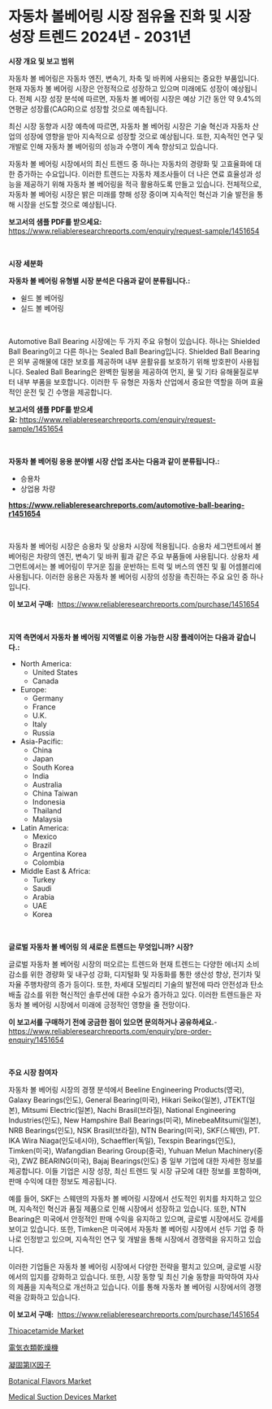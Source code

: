 <p><h1>자동차 볼베어링 시장 점유율 진화 및 시장 성장 트렌드 2024년 - 2031년</h1></p><p><strong>시장 개요 및 보고 범위</strong></p>
<p><p>자동차 볼 베어링은 자동차 엔진, 변속기, 차축 및 바퀴에 사용되는 중요한 부품입니다. 현재 자동차 볼 베어링 시장은 안정적으로 성장하고 있으며 미래에도 성장이 예상됩니다. 전체 시장 성장 분석에 따르면, 자동차 볼 베어링 시장은 예상 기간 동안 약 9.4%의 연평균 성장률(CAGR)으로 성장할 것으로 예측됩니다. </p><p>최신 시장 동향과 시장 예측에 따르면, 자동차 볼 베어링 시장은 기술 혁신과 자동차 산업의 성장에 영향을 받아 지속적으로 성장할 것으로 예상됩니다. 또한, 지속적인 연구 및 개발로 인해 자동차 볼 베어링의 성능과 수명이 계속 향상되고 있습니다. </p><p>자동차 볼 베어링 시장에서의 최신 트렌드 중 하나는 자동차의 경량화 및 고효율화에 대한 증가하는 수요입니다. 이러한 트렌드는 자동차 제조사들이 더 나은 연료 효율성과 성능을 제공하기 위해 자동차 볼 베어링을 적극 활용하도록 만들고 있습니다. 전체적으로, 자동차 볼 베어링 시장은 밝은 미래를 향해 성장 중이며 지속적인 혁신과 기술 발전을 통해 시장을 선도할 것으로 예상됩니다.</p></p>
<p><strong>보고서의 샘플 PDF를 받으세요:</strong> <a href="https://www.reliableresearchreports.com/enquiry/request-sample/1451654">https://www.reliableresearchreports.com/enquiry/request-sample/1451654</a></p>
<p>&nbsp;</p>
<p><strong>시장 세분화</strong></p>
<p><strong>자동차 볼 베어링 유형별 시장 분석은 다음과 같이 분류됩니다.:</strong></p>
<p><ul><li>쉴드 볼 베어링</li><li>실드 볼 베어링</li></ul></p>
<p>&nbsp;</p>
<p><p>Automotive Ball Bearing 시장에는 두 가지 주요 유형이 있습니다. 하나는 Shielded Ball Bearing이고 다른 하나는 Sealed Ball Bearing입니다. Shielded Ball Bearing은 외부 공해물에 대한 보호를 제공하며 내부 윤활유를 보호하기 위해 방호판이 사용됩니다. Sealed Ball Bearing은 완벽한 밀봉을 제공하여 먼지, 물 및 기타 유해물질로부터 내부 부품을 보호합니다. 이러한 두 유형은 자동차 산업에서 중요한 역할을 하며 효율적인 운전 및 긴 수명을 제공합니다.</p></p>
<p><strong>보고서의 샘플 PDF를 받으세요:</strong>&nbsp;<a href="https://www.reliableresearchreports.com/enquiry/request-sample/1451654">https://www.reliableresearchreports.com/enquiry/request-sample/1451654</a></p>
<p>&nbsp;</p>
<p><strong> 자동차 볼 베어링 응용 분야별 시장 산업 조사는 다음과 같이 분류됩니다.:</strong></p>
<p><ul><li>승용차</li><li>상업용 차량</li></ul></p>
<p><strong><a href="https://www.reliableresearchreports.com/automotive-ball-bearing-r1451654">https://www.reliableresearchreports.com/automotive-ball-bearing-r1451654</a></strong></p>
<p>&nbsp;</p>
<p><p>자동차 볼 베어링 시장은 승용차 및 상용차 시장에 적용됩니다. 승용차 세그먼트에서 볼 베어링은 차량의 엔진, 변속기 및 바퀴 휠과 같은 주요 부품들에 사용됩니다. 상용차 세그먼트에서는 볼 베어링이 무거운 짐을 운반하는 트럭 및 버스의 엔진 및 휠 어셈블리에 사용됩니다. 이러한 응용은 자동차 볼 베어링 시장의 성장을 촉진하는 주요 요인 중 하나입니다.</p></p>
<p><strong>이 보고서 구매:</strong>&nbsp; <a href="https://www.reliableresearchreports.com/purchase/1451654">https://www.reliableresearchreports.com/purchase/1451654</a></p>
<p>&nbsp;</p>
<p><strong>지역 측면에서 자동차 볼 베어링 지역별로 이용 가능한 시장 플레이어는 다음과 같습니다.:</strong></p>
<p><ul>
    <li>
        North America:
        <ul>
            <li>United States</li>
            <li>Canada</li>
        </ul>
    </li>
    <li>
        Europe:
        <ul>
            <li>Germany</li>
            <li>France</li>
            <li>U.K.</li>
            <li>Italy</li>
            <li>Russia</li>
        </ul>
    </li>
    <li>
        Asia-Pacific:
        <ul>
            <li>China</li>
            <li>Japan</li>
            <li>South Korea</li>
            <li>India</li>
            <li>Australia</li>
            <li>China Taiwan</li>
            <li>Indonesia</li>
            <li>Thailand</li>
            <li>Malaysia</li>
        </ul>
    </li>
    <li>
        Latin America:
        <ul>
            <li>Mexico</li>
            <li>Brazil</li>
            <li>Argentina Korea</li>
            <li>Colombia</li>
        </ul>
    </li>
    <li>
        Middle East & Africa:
        <ul>
            <li>Turkey</li>
            <li>Saudi</li>
            <li>Arabia</li>
            <li>UAE</li>
            <li>Korea</li>
        </ul>
    </li>
    </ul></p>
<p>&nbsp;</p>
<p><strong>글로벌 자동차 볼 베어링 의 새로운 트렌드는 무엇입니까? 시장?</strong></p>
<p><p>글로벌 자동차 볼 베어링 시장의 떠오르는 트렌드와 현재 트렌드는 다양한 에너지 소비 감소를 위한 경량화 및 내구성 강화, 디지털화 및 자동화를 통한 생산성 향상, 전기차 및 자율 주행차량의 증가 등이다. 또한, 차세대 모빌리티 기술의 발전에 따라 안전성과 탄소 배출 감소를 위한 혁신적인 솔루션에 대한 수요가 증가하고 있다. 이러한 트렌드들은 자동차 볼 베어링 시장에서 미래에 긍정적인 영향을 줄 전망이다.</p></p>
<p><strong>이 보고서를 구매하기 전에 궁금한 점이 있으면 문의하거나 공유하세요.</strong>- <a href="https://www.reliableresearchreports.com/enquiry/pre-order-enquiry/1451654">https://www.reliableresearchreports.com/enquiry/pre-order-enquiry/1451654</a></p>
<p>&nbsp;</p>
<p><strong>주요 시장 참여자</strong></p>
<p><p>자동차 볼 베어링 시장의 경쟁 분석에서 Beeline Engineering Products(영국), Galaxy Bearings(인도), General Bearing(미국), Hikari Seiko(일본), JTEKT(일본), Mitsumi Electric(일본), Nachi Brasil(브라질), National Engineering Industries(인도), New Hampshire Ball Bearings(미국), MinebeaMitsumi(일본), NRB Bearings(인도), NSK Brasil(브라질), NTN Bearing(미국), SKF(스웨덴), PT. IKA Wira Niaga(인도네시아), Schaeffler(독일), Texspin Bearings(인도), Timken(미국), Wafangdian Bearing Group(중국), Yuhuan Melun Machinery(중국), ZWZ BEARING(미국), Bajaj Bearings(인도) 중 일부 기업에 대한 자세한 정보를 제공합니다. 이들 기업은 시장 성장, 최신 트렌드 및 시장 규모에 대한 정보를 포함하며, 판매 수익에 대한 정보도 제공됩니다.</p><p>예를 들어, SKF는 스웨덴의 자동차 볼 베어링 시장에서 선도적인 위치를 차지하고 있으며, 지속적인 혁신과 품질 제품으로 인해 시장에서 성장하고 있습니다. 또한, NTN Bearing은 미국에서 안정적인 판매 수익을 유지하고 있으며, 글로벌 시장에서도 강세를 보이고 있습니다. 또한, Timken은 미국에서 자동차 볼 베어링 시장에서 선두 기업 중 하나로 인정받고 있으며, 지속적인 연구 및 개발을 통해 시장에서 경쟁력을 유지하고 있습니다.</p><p>이러한 기업들은 자동차 볼 베어링 시장에서 다양한 전략을 펼치고 있으며, 글로벌 시장에서의 입지를 강화하고 있습니다. 또한, 시장 동향 및 최신 기술 동향을 파악하여 자사의 제품을 지속적으로 개선하고 있습니다. 이를 통해 자동차 볼 베어링 시장에서의 경쟁력을 강화하고 있습니다.</p></p>
<p><strong>이 보고서 구매:</strong>&nbsp;&nbsp;<a href="https://www.reliableresearchreports.com/purchase/1451654">https://www.reliableresearchreports.com/purchase/1451654</a></p>
<p><p><a href="https://www.linkedin.com/pulse/thioacetamide-market-analysis-examines-its-scope-growth-opportunities-8twee?trackingId=MAoPVeNvvGjACISqWG0CsA%3D%3D">Thioacetamide Market</a></p><p><a href="https://github.com/RodHoppe07/Market-Research-Report-List-1/blob/main/181018122902.md">電気衣類乾燥機</a></p><p><a href="https://github.com/laurenreichert/Market-Research-Report-List-1/blob/main/419775022901.md">凝固第IX因子</a></p><p><a href="https://www.linkedin.com/pulse/botanical-flavors-market-size-share-global-analysis-report-dbvbe?trackingId=uIInaBSDdo1my6De0KDojQ%3D%3D">Botanical Flavors Market</a></p><p><a href="https://github.com/mbisetmhermsr/Market-Research-Report-List-2/blob/main/medical-suction-devices-market.md">Medical Suction Devices Market</a></p></p>